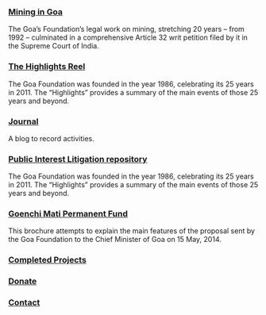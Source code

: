 ### [Mining in Goa](/mining)

The Goa’s Foundation’s legal work on mining, stretching 20 years – from 1992 – culminated in a comprehensive Article 32 writ petition filed by it in the Supreme Court of India.

### [The Highlights Reel](/timeline)

The Goa Foundation was founded in the year 1986, celebrating its 25 years in 2011. The “Highlights” provides a summary of the main events of those 25 years and beyond.

### [Journal](/journal/)

A blog to record activities.

### [Public Interest Litigation repository](#)

The Goa Foundation was founded in the year 1986, celebrating its 25 years in 2011. The “Highlights” provides a summary of the main events of those 25 years and beyond.

### [Goenchi Mati Permanent Fund](/gmpf)

This brochure attempts to explain the main features of the proposal sent by the Goa Foundation to the Chief Minister of Goa on 15 May, 2014.

### [Completed Projects](/completed-projects)

### [Donate](/donate)

### [Contact](/contact)